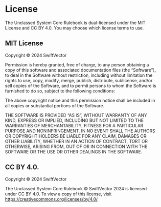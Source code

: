 # License
The Unclassed System Core Rulebook is dual-licensed under the MIT License and
CC BY 4.0. You may choose which license terms to use.

## MIT License
Copyright © 2024 SwiftVector

Permission is hereby granted, free of charge, to any person obtaining a copy
of this software and associated documentation files (the “Software”), to deal
in the Software without restriction, including without limitation the rights to
use, copy, modify, merge, publish, distribute, sublicense, and/or sell copies
of the Software, and to permit persons to whom the Software is furnished to do
so, subject to the following conditions:

The above copyright notice and this permission notice shall be included in all
copies or substantial portions of the Software.

THE SOFTWARE IS PROVIDED “AS IS”, WITHOUT WARRANTY OF ANY KIND, EXPRESS OR
IMPLIED, INCLUDING BUT NOT LIMITED TO THE WARRANTIES OF MERCHANTABILITY,
FITNESS FOR A PARTICULAR PURPOSE AND NONINFRINGEMENT. IN NO EVENT SHALL THE
AUTHORS OR COPYRIGHT HOLDERS BE LIABLE FOR ANY CLAIM, DAMAGES OR OTHER
LIABILITY, WHETHER IN AN ACTION OF CONTRACT, TORT OR OTHERWISE, ARISING FROM,
OUT OF OR IN CONNECTION WITH THE SOFTWARE OR THE USE OR OTHER DEALINGS IN THE
SOFTWARE.

## CC BY 4.0.
Copyright © 2024 SwiftVector

The Unclassed System Core Rulebook © SwiftVector 2024 is licensed under
CC BY 4.0. To view a copy of this license, visit
https://creativecommons.org/licenses/by/4.0/
